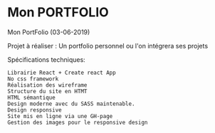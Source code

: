 # Mon PORTFOLIO 

Mon PortFolio (03-06-2019)

Projet à réaliser : Un portfolio personnel ou l'on intégrera ses projets

Spécifications techniques:

    Librairie React + Create react App
    No css framework
    Réalisation des wireframe
    Structure du site en HTMT
    HTML sémantique
    Design moderne avec du SASS maintenable.
    Design responsive
    Site mis en ligne via une GH-page
    Gestion des images pour le responsive design

